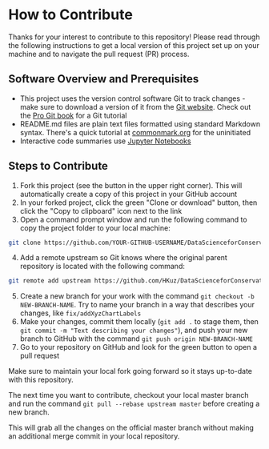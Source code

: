 
# How to Contribute

Thanks for your interest to contribute to this repository! Please read through the following instructions to get a local version of this project set up on your machine and to navigate the pull request (PR) process.

## Software Overview and Prerequisites

- This project uses the version control software Git to track changes - make sure to download a version of it from the [Git website](https://git-scm.com/). Check out the [Pro Git book](https://git-scm.com/book/en/v2) for a Git tutorial
- README.md files are plain text files formatted using standard Markdown syntax. There's a quick tutorial at [commonmark.org](http://commonmark.org/help/tutorial/) for the uninitiated
- Interactive code summaries use [Jupyter Notebooks](https://jupyter.org/)

## Steps to Contribute

1. Fork this project (see the button in the upper right corner). This will automatically create a copy of this project in your GitHub account
2. In your forked project, click the green "Clone or download" button, then click the "Copy to clipboard" icon next to the link
3. Open a command prompt window and run the following command to copy the project folder to your local machine:

```bash
git clone https://github.com/YOUR-GITHUB-USERNAME/DataScienceforConservation.git
```

4. Add a remote upstream so Git knows where the original parent repository is located with the following command:

```bash
git remote add upstream https://github.com/HKuz/DataScienceforConservation.git
```

5. Create a new branch for your work with the command `git checkout -b NEW-BRANCH-NAME`. Try to name your branch in a way that describes your changes, like `fix/addXyzChartLabels`
6. Make your changes, commit them locally (`git add .` to stage them, then `git commit -m "Text describing your changes"`), and push your new branch to GitHub with the command `git push origin NEW-BRANCH-NAME`
7. Go to your repository on GitHub and look for the green button to open a pull request

Make sure to maintain your local fork going forward so it stays up-to-date with this repository.

The next time you want to contribute, checkout your local master branch and run the command `git pull --rebase upstream master` before creating a new branch.

This will grab all the changes on the official master branch without making an additional merge commit in your local repository.


